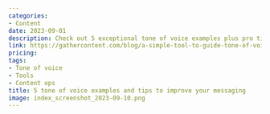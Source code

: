 ```yaml
---
categories:
- Content
date: 2023-09-01
description: Check out 5 exceptional tone of voice examples plus pro tips that can help you define and stick to your unique, memorable brand voice and tone.
link: https://gathercontent.com/blog/a-simple-tool-to-guide-tone-of-voice
pricing:
tags:
- Tone of voice
- Tools
- Content ops
title: 5 tone of voice examples and tips to improve your messaging
image: index_screenshot_2023-09-10.png
---
```

